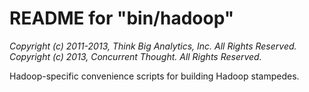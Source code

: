 # README for "bin/hadoop"

*Copyright (c) 2011-2013, Think Big Analytics, Inc. All Rights Reserved.*<br/>
*Copyright (c) 2013, Concurrent Thought. All Rights Reserved.*

Hadoop-specific convenience scripts for building Hadoop stampedes.

